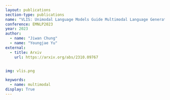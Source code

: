 ```yaml
---
layout: publications
section-type: publications
name: "VLIS: Unimodal Language Models Guide Multimodal Language Generation"
conference: EMNLP2023
year: 2023
author:
  - name: "Jiwan Chung"
  - name: "Youngjae Yu"
external:
  - title: Arxiv
    url: https://arxiv.org/abs/2310.09767


img: vlis.png

keywords:
  - name: multimodal
display: True
---
```

